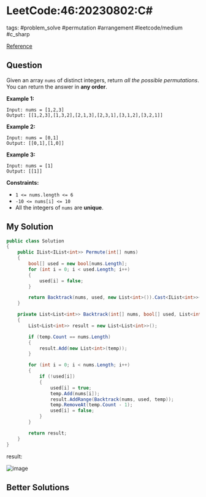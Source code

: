 # LeetCode:46:20230802:C\#

tags: #problem_solve #permutation #arrangement #leetcode/medium #c_sharp

[Reference](https://leetcode.com/problems/permutations/)

## Question

Given an array `nums` of distinct integers, return _all the possible permutations_. You can return the answer in **any order**.

**Example 1:**

```text
Input: nums = [1,2,3]
Output: [[1,2,3],[1,3,2],[2,1,3],[2,3,1],[3,1,2],[3,2,1]]
```

**Example 2:**

```text
Input: nums = [0,1]
Output: [[0,1],[1,0]]
```

**Example 3:**

```text
Input: nums = [1]
Output: [[1]]
```

**Constraints:**

- `1 <= nums.length <= 6`
- `-10 <= nums[i] <= 10`
- All the integers of `nums` are **unique**.

## My Solution

```c#
public class Solution
{
    public IList<IList<int>> Permute(int[] nums)
    {
        bool[] used = new bool[nums.Length];
        for (int i = 0; i < used.Length; i++)
        {
            used[i] = false;
        }

        return Backtrack(nums, used, new List<int>()).Cast<IList<int>>().ToList();
    }

    private List<List<int>> Backtrack(int[] nums, bool[] used, List<int> temp)
    {
        List<List<int>> result = new List<List<int>>();

        if (temp.Count == nums.Length)
        {
            result.Add(new List<int>(temp));
        }

        for (int i = 0; i < nums.Length; i++)
        {
            if (!used[i])
            {
                used[i] = true;
                temp.Add(nums[i]);
                result.AddRange(Backtrack(nums, used, temp));
                temp.RemoveAt(temp.Count - 1);
                used[i] = false;
            }
        }

        return result;
    }
}
```

result:

![image](https://i.imgur.com/ecPCjvo.png)

## Better Solutions
